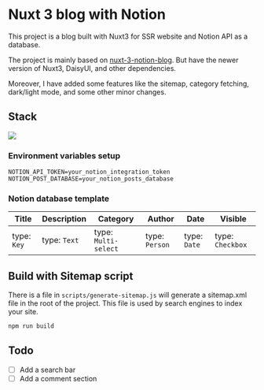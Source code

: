 # Nuxt 3 blog with Notion

This project is a blog built with Nuxt3 for SSR website and Notion API as a database. 

The project is mainly based on [nuxt-3-notion-blog](https://github.com/egrzeszczak/nuxt-3-notion-blog). But have the newer version of Nuxt3, DaisyUI, and other dependencies. 

Moreover, I have added some features like the sitemap, category fetching, dark/light mode, and some other minor changes.

## Stack
![](https://skillicons.dev/icons?perline=15&i=nuxt,tailwind,vercel)

### Environment variables setup

```env
NOTION_API_TOKEN=your_notion_integration_token
NOTION_POST_DATABASE=your_notion_posts_database
```

### Notion database template

| Title       | Description  | Category             | Author       | Date         | Visible          |
| ----------- | ------------ | -------------------- | ------------ | ------------ | ---------------- |
| type: `Key` | type: `Text` | type: `Multi-select` | type: `Person` | type: `Date` | type: `Checkbox` |

## Build with Sitemap script

There is a file in `scripts/generate-sitemap.js` will generate a sitemap.xml file in the root of the project. This file is used by search engines to index your site.

```bash
npm run build
```

## Todo

- [ ] Add a search bar
- [ ] Add a comment section
